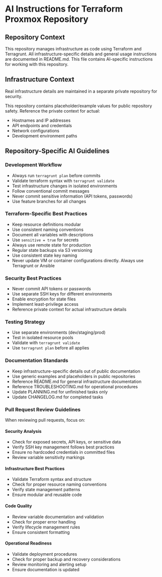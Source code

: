 # AI Instructions for Terraform Proxmox Repository

## Repository Context

This repository manages infrastructure as code using Terraform and Terragrunt. All infrastructure-specific details
and general usage instructions are documented in README.md. This file contains AI-specific instructions for working
with this repository.

## Infrastructure Context

Real infrastructure details are maintained in a separate private repository for security.

This repository contains placeholder/example values for public repository safety. Reference the private context for actual:

- Hostnames and IP addresses
- API endpoints and credentials
- Network configurations
- Development environment paths

## Repository-Specific AI Guidelines

### Development Workflow

- Always run `terragrunt plan` before commits
- Validate terraform syntax with `terragrunt validate`
- Test infrastructure changes in isolated environments
- Follow conventional commit messages
- Never commit sensitive information (API tokens, passwords)
- Use feature branches for all changes

### Terraform-Specific Best Practices

- Keep resource definitions modular
- Use consistent naming conventions
- Document all variables with descriptions
- Use `sensitive = true` for secrets
- Always use remote state for production
- Regular state backups via S3 versioning
- Use consistent state key naming
- Never update VM or container configurations directly. Always use Terragrunt or Ansible

### Security Best Practices

- Never commit API tokens or passwords
- Use separate SSH keys for different environments
- Enable encryption for state files
- Implement least-privilege access
- Reference private context for actual infrastructure details

### Testing Strategy

- Use separate environments (dev/staging/prod)
- Test in isolated resource pools
- Validate with `terragrunt validate`
- Use `terragrunt plan` before all applies

### Documentation Standards

- Keep infrastructure-specific details out of public documentation
- Use generic examples and placeholders in public repositories
- Reference README.md for general infrastructure documentation
- Reference TROUBLESHOOTING.md for operational procedures
- Update PLANNING.md for unfinished tasks only
- Update CHANGELOG.md for completed tasks

### Pull Request Review Guidelines

When reviewing pull requests, focus on:

#### Security Analysis

- Check for exposed secrets, API keys, or sensitive data
- Verify SSH key management follows best practices
- Ensure no hardcoded credentials in committed files
- Review variable sensitivity markings

#### Infrastructure Best Practices

- Validate Terraform syntax and structure
- Check for proper resource naming conventions
- Verify state management patterns
- Ensure modular and reusable code

#### Code Quality

- Review variable documentation and validation
- Check for proper error handling
- Verify lifecycle management rules
- Ensure consistent formatting

#### Operational Readiness

- Validate deployment procedures
- Check for proper backup and recovery considerations
- Review monitoring and alerting setup
- Ensure documentation is updated
